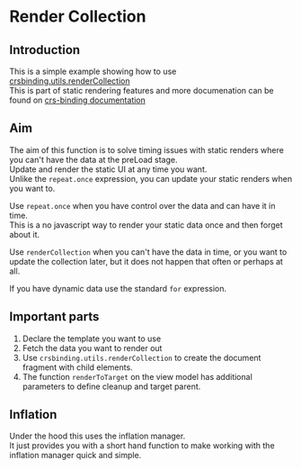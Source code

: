 # Render Collection

## Introduction

This is a simple example showing how to use <a href="https://github.com/caperaven/crs-binding-documentation/blob/master/5.%20static-ui.md#render-collection" target="_blank">crsbinding.utils.renderCollection</a>  
This is part of static rendering features and more documenation can be found on <a href="https://github.com/caperaven/crs-binding-documentation/blob/master/5.%20static-ui.md" target="_blank">crs-binding documentation</a>

## Aim

The aim of this function is to solve timing issues with static renders where you can't have the data at the preLoad stage.  
Update and render the static UI at any time you want.  
Unlike the `repeat.once` expression, you can update your static renders when you want to.

Use `repeat.once` when you have control over the data and can have it in time.  
This is a no javascript way to render your static data once and then forget about it.

Use `renderCollection` when you can't have the data in time, or you want to update the collection later, but it does not happen that often or perhaps at all.

If you have dynamic data use the standard `for` expression.  

## Important parts

1. Declare the template you want to use
1. Fetch the data you want to render out
1. Use `crsbinding.utils.renderCollection` to create the document fragment with child elements.
1. The function `renderToTarget` on the view model has additional parameters to define cleanup and target parent.

## Inflation

Under the hood this uses the inflation manager.  
It just provides you with a short hand function to make working with the inflation manager quick and simple.